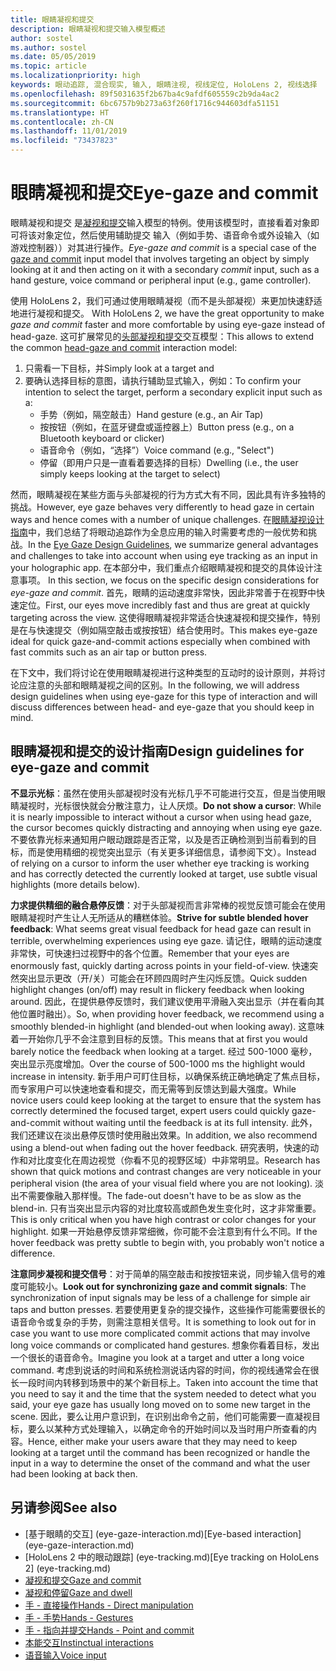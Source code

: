 ```yaml
---
title: 眼睛凝视和提交
description: 眼睛凝视和提交输入模型概述
author: sostel
ms.author: sostel
ms.date: 05/05/2019
ms.topic: article
ms.localizationpriority: high
keywords: 眼动追踪, 混合现实, 输入, 眼睛注视, 视线定位, HoloLens 2, 视线选择
ms.openlocfilehash: 89f5031635f2b67ba4c9afdf605559c2b9da4ac2
ms.sourcegitcommit: 6bc6757b9b273a63f260f1716c944603dfa51151
ms.translationtype: HT
ms.contentlocale: zh-CN
ms.lasthandoff: 11/01/2019
ms.locfileid: "73437823"
---
```

# <a name="eye-gaze-and-commit"></a><span data-ttu-id="80717-104">眼睛凝视和提交</span><span class="sxs-lookup"><span data-stu-id="80717-104">Eye-gaze and commit</span></span>
<span data-ttu-id="80717-105">眼睛凝视和提交  是[凝视和提交](gaze-and-commit.md)输入模型的特例。使用该模型时，直接看着对象即可将该对象定位，然后使用辅助提交  输入（例如手势、语音命令或外设输入（如游戏控制器））对其进行操作。</span><span class="sxs-lookup"><span data-stu-id="80717-105">_Eye-gaze and commit_ is a special case of the [gaze and commit](gaze-and-commit.md) input model that involves targeting an object by simply looking at it and then acting on it with a secondary _commit_ input, such as a hand gesture, voice command or peripheral input (e.g., game controller).</span></span> 

<span data-ttu-id="80717-106">使用 HoloLens 2，我们可通过使用眼睛凝视（而不是头部凝视）来更加快速舒适地进行凝视和提交。 </span><span class="sxs-lookup"><span data-stu-id="80717-106">With HoloLens 2, we have the great opportunity to make _gaze and commit_ faster and more comfortable by using eye-gaze instead of head-gaze.</span></span> <span data-ttu-id="80717-107">这可扩展常见的[头部凝视和提交](gaze-and-commit.md)交互模型：</span><span class="sxs-lookup"><span data-stu-id="80717-107">This allows to extend the common [head-gaze and commit](gaze-and-commit.md) interaction model:</span></span> 
1. <span data-ttu-id="80717-108">只需看一下目标，并</span><span class="sxs-lookup"><span data-stu-id="80717-108">Simply look at a target and</span></span> 
2. <span data-ttu-id="80717-109">要确认选择目标的意图，请执行辅助显式输入，例如：</span><span class="sxs-lookup"><span data-stu-id="80717-109">To confirm your intention to select the target, perform a secondary explicit input such as a:</span></span>  
   - <span data-ttu-id="80717-110">手势（例如，隔空敲击）</span><span class="sxs-lookup"><span data-stu-id="80717-110">Hand gesture (e.g., an Air Tap)</span></span>
   - <span data-ttu-id="80717-111">按按钮（例如，在蓝牙键盘或遥控器上）</span><span class="sxs-lookup"><span data-stu-id="80717-111">Button press (e.g., on a Bluetooth keyboard or clicker)</span></span>
   - <span data-ttu-id="80717-112">语音命令（例如，“选择”）</span><span class="sxs-lookup"><span data-stu-id="80717-112">Voice command (e.g., "Select")</span></span>
   - <span data-ttu-id="80717-113">停留（即用户只是一直看着要选择的目标）</span><span class="sxs-lookup"><span data-stu-id="80717-113">Dwelling (i.e., the user simply keeps looking at the target to select)</span></span>

<span data-ttu-id="80717-114">然而，眼睛凝视在某些方面与头部凝视的行为方式大有不同，因此具有许多独特的挑战。</span><span class="sxs-lookup"><span data-stu-id="80717-114">However, eye gaze behaves very differently to head gaze in certain ways and hence comes with a number of unique challenges.</span></span> <span data-ttu-id="80717-115">在[眼睛凝视设计指南](eye-tracking.md)中，我们总结了将眼动追踪作为全息应用的输入时需要考虑的一般优势和挑战。</span><span class="sxs-lookup"><span data-stu-id="80717-115">In the [Eye Gaze Design Guidelines](eye-tracking.md), we summarize general advantages and challenges to take into account when using eye tracking as an input in your holographic app.</span></span> <span data-ttu-id="80717-116">在本部分中，我们重点介绍眼睛凝视和提交的具体设计注意事项。 </span><span class="sxs-lookup"><span data-stu-id="80717-116">In this section, we focus on the specific design considerations for _eye-gaze and commit_.</span></span>
<span data-ttu-id="80717-117">首先，眼睛的运动速度非常快，因此非常善于在视野中快速定位。</span><span class="sxs-lookup"><span data-stu-id="80717-117">First, our eyes move incredibly fast and thus are great at quickly targeting across the view.</span></span> <span data-ttu-id="80717-118">这使得眼睛凝视非常适合快速凝视和提交操作，特别是在与快速提交（例如隔空敲击或按按钮）结合使用时。</span><span class="sxs-lookup"><span data-stu-id="80717-118">This makes eye-gaze ideal for quick gaze-and-commit actions especially when combined with fast commits such as an air tap or button press.</span></span>
   
<span data-ttu-id="80717-119">在下文中，我们将讨论在使用眼睛凝视进行这种类型的互动时的设计原则，并将讨论应注意的头部和眼睛凝视之间的区别。</span><span class="sxs-lookup"><span data-stu-id="80717-119">In the following, we will address design guidelines when using eye-gaze for this type of interaction and will discuss differences between head- and eye-gaze that you should keep in mind.</span></span>

## <a name="design-guidelines-for-eye-gaze-and-commit"></a><span data-ttu-id="80717-120">眼睛凝视和提交的设计指南</span><span class="sxs-lookup"><span data-stu-id="80717-120">Design guidelines for eye-gaze and commit</span></span>

<span data-ttu-id="80717-121">**不显示光标**：虽然在使用头部凝视时没有光标几乎不可能进行交互，但是当使用眼睛凝视时，光标很快就会分散注意力，让人厌烦。</span><span class="sxs-lookup"><span data-stu-id="80717-121">**Do not show a cursor**: While it is nearly impossible to interact without a cursor when using head gaze, the cursor becomes quickly distracting and annoying when using eye gaze.</span></span> <span data-ttu-id="80717-122">不要依靠光标来通知用户眼动跟踪是否正常，以及是否正确检测到当前看到的目标，而是使用精细的视觉突出显示（有关更多详细信息，请参阅下文）。</span><span class="sxs-lookup"><span data-stu-id="80717-122">Instead of relying on a cursor to inform the user whether eye tracking is working and has correctly detected the currently looked at target, use subtle visual highlights (more details below).</span></span>

<span data-ttu-id="80717-123">**力求提供精细的融合悬停反馈**：对于头部凝视而言非常棒的视觉反馈可能会在使用眼睛凝视时产生让人无所适从的糟糕体验。</span><span class="sxs-lookup"><span data-stu-id="80717-123">**Strive for subtle blended hover feedback**: What seems great visual feedback for head gaze can result in terrible, overwhelming experiences using eye gaze.</span></span> <span data-ttu-id="80717-124">请记住，眼睛的运动速度非常快，可快速扫过视野中的各个位置。</span><span class="sxs-lookup"><span data-stu-id="80717-124">Remember that your eyes are enormously fast, quickly darting across points in your field-of-view.</span></span> <span data-ttu-id="80717-125">快速突然突出显示更改（开/关）可能会在环顾四周时产生闪烁反馈。</span><span class="sxs-lookup"><span data-stu-id="80717-125">Quick sudden highlight changes (on/off) may result in flickery feedback when looking around.</span></span> <span data-ttu-id="80717-126">因此，在提供悬停反馈时，我们建议使用平滑融入突出显示（并在看向其他位置时融出）。</span><span class="sxs-lookup"><span data-stu-id="80717-126">So, when providing hover feedback, we recommend using a smoothly blended-in highlight (and blended-out when looking away).</span></span> <span data-ttu-id="80717-127">这意味着一开始你几乎不会注意到目标的反馈。</span><span class="sxs-lookup"><span data-stu-id="80717-127">This means that at first you would barely notice the feedback when looking at a target.</span></span> <span data-ttu-id="80717-128">经过 500-1000 毫秒，突出显示亮度增加。</span><span class="sxs-lookup"><span data-stu-id="80717-128">Over the course of 500-1000 ms the highlight would increase in intensity.</span></span> <span data-ttu-id="80717-129">新手用户可盯住目标，以确保系统正确地确定了焦点目标，而专家用户可以快速地查看和提交，而无需等到反馈达到最大强度。</span><span class="sxs-lookup"><span data-stu-id="80717-129">While novice users could keep looking at the target to ensure that the system has correctly determined the focused target, expert users could quickly gaze-and-commit without waiting until the feedback is at its full intensity.</span></span> <span data-ttu-id="80717-130">此外，我们还建议在淡出悬停反馈时使用融出效果。</span><span class="sxs-lookup"><span data-stu-id="80717-130">In addition, we also recommend using a blend-out when fading out the hover feedback.</span></span> <span data-ttu-id="80717-131">研究表明，快速的动作和对比度变化在周边视觉（你看不见的视野区域）中非常明显。</span><span class="sxs-lookup"><span data-stu-id="80717-131">Research has shown that quick motions and contrast changes are very noticeable in your peripheral vision (the area of your visual field where you are not looking).</span></span>
<span data-ttu-id="80717-132">淡出不需要像融入那样慢。</span><span class="sxs-lookup"><span data-stu-id="80717-132">The fade-out doesn't have to be as slow as the blend-in.</span></span> <span data-ttu-id="80717-133">只有当突出显示内容的对比度较高或颜色发生变化时，这才非常重要。</span><span class="sxs-lookup"><span data-stu-id="80717-133">This is only critical when you have high contrast or color changes for your highlight.</span></span> <span data-ttu-id="80717-134">如果一开始悬停反馈非常细微，你可能不会注意到有什么不同。</span><span class="sxs-lookup"><span data-stu-id="80717-134">If the hover feedback was pretty subtle to begin with, you probably won't notice a difference.</span></span>

<span data-ttu-id="80717-135">**注意同步凝视和提交信号**：对于简单的隔空敲击和按按钮来说，同步输入信号的难度可能较小。</span><span class="sxs-lookup"><span data-stu-id="80717-135">**Look out for synchronizing gaze and commit signals**: The synchronization of input signals may be less of a challenge for simple air taps and button presses.</span></span> <span data-ttu-id="80717-136">若要使用更复杂的提交操作，这些操作可能需要很长的语音命令或复杂的手势，则需注意相关信号。</span><span class="sxs-lookup"><span data-stu-id="80717-136">It is something to look out for in case you want to use more complicated commit actions that may involve long voice commands or complicated hand gestures.</span></span> <span data-ttu-id="80717-137">想象你看着目标，发出一个很长的语音命令。</span><span class="sxs-lookup"><span data-stu-id="80717-137">Imagine you look at a target and utter a long voice command.</span></span> <span data-ttu-id="80717-138">考虑到说话的时间和系统检测说话内容的时间，你的视线通常会在很长一段时间内转移到场景中的某个新目标上。</span><span class="sxs-lookup"><span data-stu-id="80717-138">Taken into account the time that you need to say it and the time that the system needed to detect what you said, your eye gaze has usually long moved on to some new target in the scene.</span></span> <span data-ttu-id="80717-139">因此，要么让用户意识到，在识别出命令之前，他们可能需要一直凝视目标，要么以某种方式处理输入，以确定命令的开始时间以及当时用户所查看的内容。</span><span class="sxs-lookup"><span data-stu-id="80717-139">Hence, either make your users aware that they may need to keep looking at a target until the command has been recognized or handle the input in a way to determine the onset of the command and what the user had been looking at back then.</span></span>

## <a name="see-also"></a><span data-ttu-id="80717-140">另请参阅</span><span class="sxs-lookup"><span data-stu-id="80717-140">See also</span></span>
* <span data-ttu-id="80717-141">[基于眼睛的交互] (eye-gaze-interaction.md)</span><span class="sxs-lookup"><span data-stu-id="80717-141">[Eye-based interaction] (eye-gaze-interaction.md)</span></span>
* <span data-ttu-id="80717-142">[HoloLens 2 中的眼动跟踪] (eye-tracking.md)</span><span class="sxs-lookup"><span data-stu-id="80717-142">[Eye tracking on HoloLens 2] (eye-tracking.md)</span></span>
* [<span data-ttu-id="80717-143">凝视和提交</span><span class="sxs-lookup"><span data-stu-id="80717-143">Gaze and commit</span></span>](gaze-and-commit.md)
* [<span data-ttu-id="80717-144">凝视和停留</span><span class="sxs-lookup"><span data-stu-id="80717-144">Gaze and dwell</span></span>](gaze-and-dwell.md)
* [<span data-ttu-id="80717-145">手 - 直接操作</span><span class="sxs-lookup"><span data-stu-id="80717-145">Hands - Direct manipulation</span></span>](direct-manipulation.md)
* [<span data-ttu-id="80717-146">手 - 手势</span><span class="sxs-lookup"><span data-stu-id="80717-146">Hands - Gestures</span></span>](gaze-and-commit.md#composite-gestures)
* [<span data-ttu-id="80717-147">手 - 指向并提交</span><span class="sxs-lookup"><span data-stu-id="80717-147">Hands - Point and commit</span></span>](point-and-commit.md)
* [<span data-ttu-id="80717-148">本能交互</span><span class="sxs-lookup"><span data-stu-id="80717-148">Instinctual interactions</span></span>](interaction-fundamentals.md)
* [<span data-ttu-id="80717-149">语音输入</span><span class="sxs-lookup"><span data-stu-id="80717-149">Voice input</span></span>](voice-input.md)
